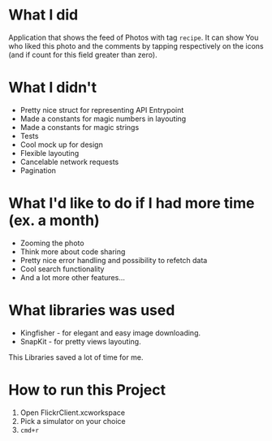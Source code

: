 # What I did

Application that shows the feed of Photos with tag `recipe`. It can show You who liked this photo and the comments by tapping respectively on the icons (and if count for this field greater than zero).

# What I didn't

* Pretty nice struct for representing API Entrypoint
* Made a constants for magic numbers in layouting
* Made a constants for magic strings
* Tests
* Cool mock up for design
* Flexible layouting
* Cancelable network requests
* Pagination

# What I'd like to do if I had more time (ex. a month)

* Zooming the photo
* Think more about code sharing 
* Pretty nice error handling and possibility to refetch data
* Cool search functionality
* And a lot more other features...

# What libraries was used

* Kingfisher - for elegant and easy image downloading.
* SnapKit - for pretty views layouting.

This Libraries saved a lot of time for me.

# How to run this Project

1) Open FlickrClient.xcworkspace
2) Pick a simulator on your choice
3) `cmd+r`